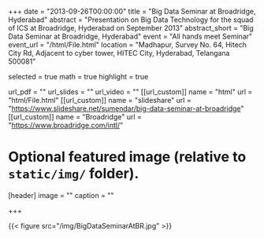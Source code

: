 +++
date = "2013-09-26T00:00:00"
title = "Big Data Seminar at Broadridge, Hyderabad"
abstract = "Presentation on Big Data Technology for the squad of ICS at Broadridge, Hyderabad on September 2013"
abstract_short = "Big Data Seminar at Broadridge, Hyderabad"
event = "All hands meet Seminar"
event_url = "/html/File.html"
location = "Madhapur, Survey No. 64, Hitech City Rd, Adjacent to cyber tower, HITEC City, Hyderabad, Telangana 500081"

selected = true
math = true
highlight = true

url_pdf = ""
url_slides = ""
url_video = ""
[[url_custom]]
    name = "html"
    url = "html/File.html"
[[url_custom]]
    name = "slideshare"
    url = "https://www.slideshare.net/sumendar/big-data-seminar-at-broadridge"
[[url_custom]]
    name = "Broadridge"
    url = "https://www.broadridge.com/intl/"

# Optional featured image (relative to `static/img/` folder).
[header]
image = ""
caption = ""

+++

{{< figure src="/img/BigDataSeminarAtBR.jpg" >}}